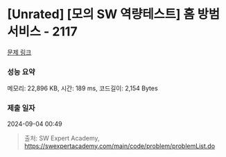 # [Unrated] [모의 SW 역량테스트] 홈 방범 서비스 - 2117 

[문제 링크](https://swexpertacademy.com/main/code/problem/problemDetail.do?contestProbId=AV5V61LqAf8DFAWu) 

### 성능 요약

메모리: 22,896 KB, 시간: 189 ms, 코드길이: 2,154 Bytes

### 제출 일자

2024-09-04 00:49



> 출처: SW Expert Academy, https://swexpertacademy.com/main/code/problem/problemList.do